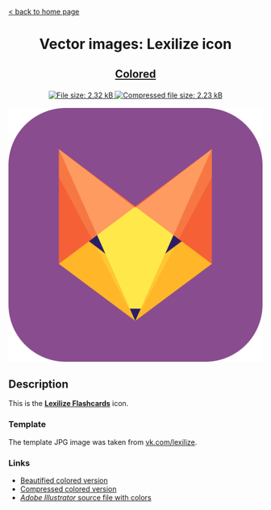 [&lt; back to home page](../../../../ "Home page")

<h1><p align="center">Vector images: Lexilize icon</p></h1>

<h2><p align="center"><a href="Lexilize.colored.svg" title="View & Download Lexilize colored icon">Colored</a></p></h2>
<div class="badges" align="center">
	<a href="Lexilize.colored.svg" target="_blank" title="File size">
		<img alt="File size: 2.32 kB" src="https://img.shields.io/static/v1?cacheSeconds=10800&style=flat&label=File%20size&message=2.32%20kB&color=0aa">
	</a>
	<a href="./src/Lexilize.colored.min.svg" target="_blank" title="File size">
		<img alt="Compressed file size: 2.23 kB" src="https://img.shields.io/static/v1?cacheSeconds=10800&style=flat&label=Compressed&message=2.23%20kB&color=bb0">
	</a>
</div>
<div>
	<br>
	<img src="Lexilize.colored.svg" alt="Lexilize colored icon" title="Lexilize colored icon">
	<br>
</div>

## Description

This is the **[Lexilize Flashcards](http://lexilize.com "Visit lexilize.com")** icon.

### Template

The template JPG image was taken from [vk.com/lexilize](https://vk.com/lexilize "Visit vk.com/lexilize").


### Links

-   [Beautified colored version](Lexilize.colored.svg "Download beautified colored SVG")
-   [Compressed colored version](./src/Lexilize.colored.min.svg "Download compressed colored SVG")
-   [*Adobe Illustrator* source file with colors](./src/Lexilize.colored.ai "Download Adobe Illustrator (.ai) source file with colors")